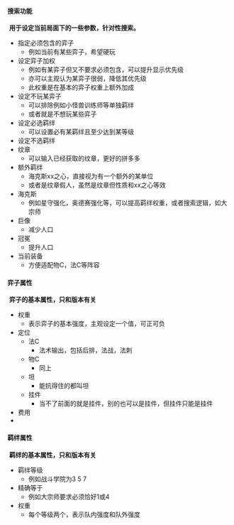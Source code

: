 #### 搜索功能

​	**用于设定当前局面下的一些参数，针对性搜索。**



+ 指定必须包含的弈子
  + 例如当前有某些弈子，希望硬玩
+ 设定弈子加权
  + 例如有某弈子但又不要求必须包含，可以提升显示优先级
  + 亦可以主观认为某弈子很弱，降低其优先级
  + 此权重是在基本的弈子权重上额外加成
+ 设定不玩某弈子
  + 可以排除例如小怪兽训练师等单独羁绊
  + 或者就是不想玩某些弈子
+ 设定必选羁绊
  + 可以设置必有某羁绊且至少达到某等级
+ 设定不选羁绊
+ 纹章
  + 可以输入已经获取的纹章，更好的拼多多
+ 额外羁绊
  + 海克斯xx之心，直接视为有一个额外的某单位
  + 或者是纹章假人，虽然是纹章但性质和xx之心等效
+ 海克斯
  + 例如星守强化，奥德赛强化等，可以提高羁绊权重，或者搜索逻辑，如大宗师
+ 巨像
  + 减少人口
+ 冠冕
  + 提升人口
+ 当前装备
  + 方便适配物C，法C等阵容



#### 弈子属性

​	**弈子的基本属性，只和版本有关**

+ 权重
  + 表示弈子的基本强度，主观设定一个值，可正可负
+ 定位
  + 法C
    + 法术输出，包括后排，法战，法刺
  + 物C
    + 同上
  + 坦
    + 能抗得住的都叫坦
  + 挂件
    + 当不了前面的就是挂件，别的也可以是挂件，但挂件只能是挂件
+ 费用
+ 



#### 羁绊属性

​	**羁绊的基本属性，只和版本有关**

+ 羁绊等级
  + 例如战斗学院为3 5 7
+ 精确等于
  + 例如大宗师要求必须恰好1或4
+ 权重
  + 每个等级两个，表示队内强度和队外强度

